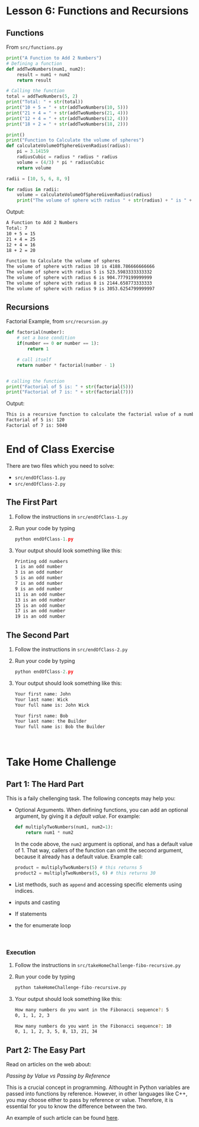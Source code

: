 # Lesson 6: Functions and Recursions

## Functions

From `src/functions.py`

```python
print("A Function to Add 2 Numbers")
# Defining a function
def addTwoNumbers(num1, num2):
    result = num1 + num2
    return result

# Calling the function
total = addTwoNumbers(5, 2)
print("Total: " + str(total))
print("10 + 5 = " + str(addTwoNumbers(10, 5)))
print("21 + 4 = " + str(addTwoNumbers(21, 4)))
print("12 + 4 = " + str(addTwoNumbers(12, 4)))
print("18 + 2 = " + str(addTwoNumbers(18, 2)))

print()
print("Function to Calculate the volume of spheres")
def calculateVolumeOfSphereGivenRadius(radius):
    pi = 3.14159
    radiusCubic = radius * radius * radius
    volume = (4/3) * pi * radiusCubic
    return volume

radii = [10, 5, 6, 8, 9]

for radius in radii:
    volume = calculateVolumeOfSphereGivenRadius(radius)
    print("The volume of sphere with radius " + str(radius) + " is " + str(volume))
```

Output:

```bash
A Function to Add 2 Numbers
Total: 7
10 + 5 = 15
21 + 4 = 25
12 + 4 = 16
18 + 2 = 20

Function to Calculate the volume of spheres
The volume of sphere with radius 10 is 4188.786666666666
The volume of sphere with radius 5 is 523.5983333333332
The volume of sphere with radius 6 is 904.7779199999999
The volume of sphere with radius 8 is 2144.658773333333
The volume of sphere with radius 9 is 3053.6254799999997
```

## Recursions

Factorial Example, from `src/recursion.py`

```python
def factorial(number):
    # set a base condition
    if(number == 0 or number == 1):
        return 1

    # call itself
    return number * factorial(number - 1)


# calling the function
print("Factorial of 5 is: " + str(factorial(5)))
print("Factorial of 7 is: " + str(factorial(7)))
```

Output:

```bash
This is a recursive function to calculate the factorial value of a number.
Factorial of 5 is: 120
Factorial of 7 is: 5040
```

# End of Class Exercise

There are two files which you need to solve:

- `src/endOfClass-1.py`
- `src/endOfClass-2.py`

## The First Part

1. Follow the instructions in `src/endOfClass-1.py`

2. Run your code by typing

   ```python
   python endOfClass-1.py
   ```

3. Your output should look something like this:

   ```bash
   Printing odd numbers
   1 is an odd number
   3 is an odd number
   5 is an odd number
   7 is an odd number
   9 is an odd number
   11 is an odd number
   13 is an odd number
   15 is an odd number
   17 is an odd number
   19 is an odd number
   ```

## The Second Part

1.  Follow the instructions in `src/endOfClass-2.py`

2.  Run your code by typing

    ```python
    python endOfClass-2.py
    ```

3.  Your output should look something like this:

    ```bash
    Your first name: John
    Your last name: Wick
    Your full name is: John Wick
    ```

    ```bash
    Your first name: Bob
    Your last name: the Builder
    Your full name is: Bob the Builder
    ```

    <br/>

# Take Home Challenge

## Part 1: The Hard Part

This is a faily chellenging task. The following concepts may help you:

- Optional Arguments. When defining functions, you can add an optional argument, by giving it a _default value_. For example:

  ```python
  def multiplyTwoNumbers(num1, num2=1):
      return num1 * num2
  ```

  In the code above, the `num2` argument is optional, and has a default value of 1. That way, callers of the function can omit the second argument, because it already has a default value. Example call:

  ```python
  product = multiplyTwoNumbers(5) # this returns 5
  product2 = multiplyTwoNumbers(5, 6) # this returns 30
  ```

- List methods, such as `append` and accessing specific elements using indices.

- inputs and casting

- If statements

- the for enumerate loop

<br/>

### Execution

1. Follow the instructions in `src/takeHomeChallenge-fibo-recursive.py`

2. Run your code by typing

   ```python
   python takeHomeChallenge-fibo-recursive.py
   ```

3. Your output should look something like this:

   ```bash
   How many numbers do you want in the Fibonacci sequence?: 5
   0, 1, 1, 2, 3
   ```

   ```bash
   How many numbers do you want in the Fibonacci sequence?: 10
   0, 1, 1, 2, 3, 5, 8, 13, 21, 34
   ```

## Part 2: The Easy Part

Read on articles on the web about:

_Passing by Value vs Passing by Reference_

This is a crucial concept in programming. Althought in Python variables are passed into functions by reference. However, in other languages like C++, you may choose either to pass by reference or value. Therefore, it is essential for you to know the difference between the two.

An example of such article can be found [here](https://www.educative.io/edpresso/pass-by-value-vs-pass-by-reference).
